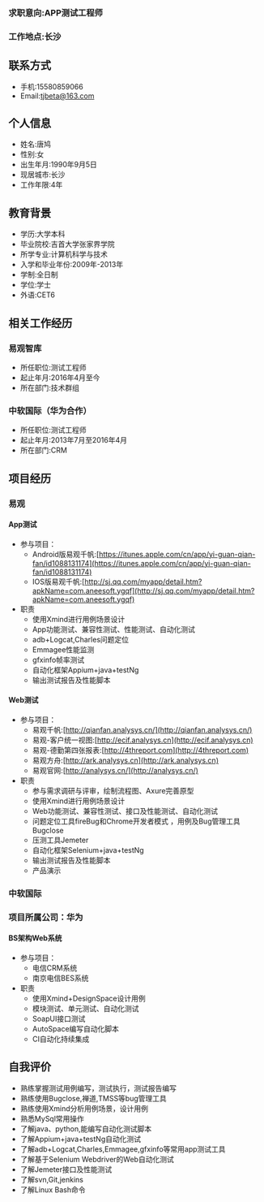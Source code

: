 ### 求职意向:APP测试工程师
### 工作地点:长沙


## 联系方式

- 手机:15580859066
- Email:<a href="mailto:tjbeta@163.com">tjbeta@163.com</a>

## 个人信息

 - 姓名:唐鸠
 - 性别:女
 - 出生年月:1990年9月5日
 - 现居城市:长沙
 - 工作年限:4年

## 教育背景

 - 学历:大学本科
 - 毕业院校:吉首大学张家界学院
 - 所学专业:计算机科学与技术
 - 入学和毕业年份:2009年-2013年
 - 学制:全日制
 - 学位:学士
 - 外语:CET6 

## 相关工作经历

### 易观智库

- 所任职位:测试工程师
- 起止年月:2016年4月至今
- 所在部门:技术群组

### 中软国际（华为合作）

- 所任职位:测试工程师
- 起止年月:2013年7月至2016年4月
- 所在部门:CRM



## 项目经历
### 易观
#### App测试

 - 参与项目：
	 - Android版易观千帆:[https://itunes.apple.com/cn/app/yi-guan-qian-fan/id1088131174](https://itunes.apple.com/cn/app/yi-guan-qian-fan/id1088131174)
	 - IOS版易观千帆:[http://sj.qq.com/myapp/detail.htm?apkName=com.aneesoft.ygqf](http://sj.qq.com/myapp/detail.htm?apkName=com.aneesoft.ygqf)
 - 职责
	 - 使用Xmind进行用例场景设计
	 - App功能测试、兼容性测试、性能测试、自动化测试
	 - adb+Logcat,Charles问题定位
	 - Emmagee性能监测
	 - gfxinfo帧率测试
	 - 自动化框架Appium+java+testNg
	 - 输出测试报告及性能脚本
	 
#### Web测试

 - 参与项目：
	 - 易观千帆:[http://qianfan.analysys.cn/](http://qianfan.analysys.cn/)
	 - 易观-客户统一视图:[http://ecif.analysys.cn](http://ecif.analysys.cn)
	 - 易观-德勤第四张报表:[http://4threport.com](http://4threport.com)
	 - 易观方舟:[http://ark.analysys.cn](http://ark.analysys.cn)
	 - 易观官网:[http://analysys.cn/](http://analysys.cn/)
 - 职责
	 - 参与需求调研与评审，绘制流程图、Axure完善原型
	 - 使用Xmind进行用例场景设计
	 - Web功能测试、兼容性测试、接口及性能测试、自动化测试
	 - 问题定位工具fireBug和Chrome开发者模式 ，用例及Bug管理工具Bugclose
	 - 压测工具Jemeter
	 - 自动化框架Selenium+java+testNg
	 - 输出测试报告及性能脚本
	 - 产品演示
	  

### 中软国际
### 项目所属公司：华为
#### BS架构Web系统
 
 - 参与项目：
	 - 电信CRM系统
	 - 南京电信BES系统
 - 职责
	 - 使用Xmind+DesignSpace设计用例
	 - 模块测试、单元测试、自动化测试
	 - SoapUI接口测试
	 - AutoSpace编写自动化脚本
	 - CI自动化持续集成



## 自我评价
 - 熟练掌握测试用例编写，测试执行，测试报告编写
 - 熟练使用Bugclose,禅道,TMSS等bug管理工具
 - 熟练使用Xmind分析用例场景，设计用例
 - 熟悉MySql常用操作
 - 了解java、python,能编写自动化测试脚本
 - 了解Appium+java+testNg自动化测试
 - 了解adb+Logcat,Charles,Emmagee,gfxinfo等常用app测试工具
 - 了解基于Selenium Webdriver的Web自动化测试
 - 了解Jemeter接口及性能测试
 - 了解svn,Git,jenkins
 - 了解Linux Bash命令